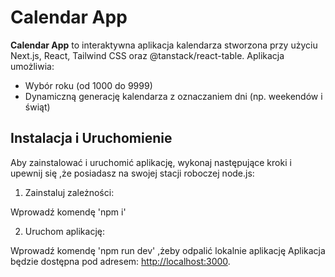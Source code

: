 # Calendar App

**Calendar App** to interaktywna aplikacja kalendarza stworzona przy użyciu Next.js, React, Tailwind CSS oraz @tanstack/react-table. Aplikacja umożliwia:

- Wybór roku (od 1000 do 9999)
- Dynamiczną generację kalendarza z oznaczaniem dni (np. weekendów i świąt)

## Instalacja i Uruchomienie

Aby zainstalować i uruchomić aplikację, wykonaj następujące kroki i upewnij się ,że posiadasz na swojej stacji roboczej node.js:

1. Zainstaluj zależności:

Wprowadź komendę 'npm i'

2. Uruchom aplikację:

Wprowadź komendę 'npm run dev' ,żeby odpalić lokalnie aplikację 
Aplikacja będzie dostępna pod adresem: [http://localhost:3000](http://localhost:3000).




